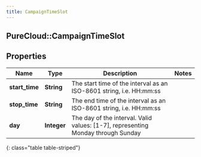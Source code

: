 ```yaml
---
title: CampaignTimeSlot
---
```

## PureCloud::CampaignTimeSlot

## Properties

|Name | Type | Description | Notes|
|------------ | ------------- | ------------- | -------------|
| **start_time** | **String** | The start time of the interval as an ISO-8601 string, i.e. HH:mm:ss | |
| **stop_time** | **String** | The end time of the interval as an ISO-8601 string, i.e. HH:mm:ss | |
| **day** | **Integer** | The day of the interval. Valid values: [1-7], representing Monday through Sunday | |
{: class="table table-striped"}



